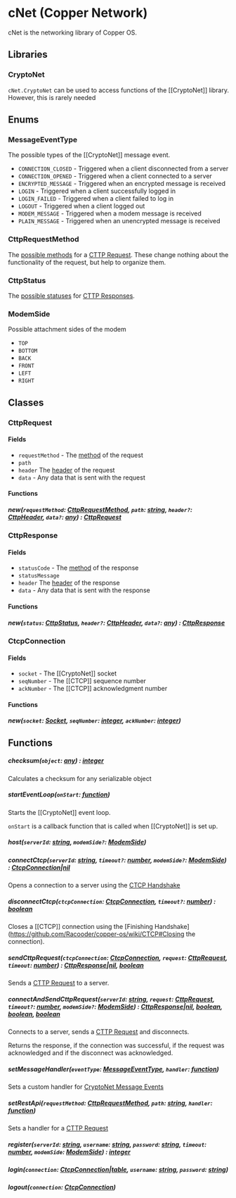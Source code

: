 # cNet (Copper Network)

cNet is the networking library of Copper OS.

## Libraries

### CryptoNet

`cNet.CryptoNet` can be used to access functions of the [[CryptoNet]] library. However, this is rarely needed

## Enums

### MessageEventType

The possible types of the [[CryptoNet]] message event.

- `CONNECTION_CLOSED` - Triggered when a client disconnected from a server
- `CONNECTION_OPENED` - Triggered when a client connected to a server
- `ENCRYPTED_MESSAGE` - Triggered when an encrypted message is received
- `LOGIN` - Triggered when a client successfully logged in
- `LOGIN_FAILED` - Triggered when a client failed to log in
- `LOGOUT` - Triggered when a client logged out
- `MODEM_MESSAGE` - Triggered when a modem message is received
- `PLAIN_MESSAGE` - Triggered when an unencrypted message is received

### CttpRequestMethod

The [possible methods](https://github.com/Racooder/copper-os/wiki/CTTP#request-methods) for a [CTTP Request](https://github.com/Racooder/copper-os/wiki/CTTP#requests).
These change nothing about the functionality of the request, but help to organize them.

### CttpStatus

The [possible statuses](https://github.com/Racooder/copper-os/wiki/CTTP#Status-Codes) for [CTTP Responses](https://github.com/Racooder/copper-os/wiki/CTTP#Responses).

### ModemSide

Possible attachment sides of the modem

- `TOP`
- `BOTTOM`
- `BACK`
- `FRONT`
- `LEFT`
- `RIGHT`

## Classes

### CttpRequest

#### Fields

- `requestMethod` - The [method](https://github.com/Racooder/copper-os/wiki/cNet#CttpRequestMethod) of the request
- `path`
- `header` The [header](https://github.com/Racooder/copper-os/wiki/CTTP#Request-Headers) of the request
- `data` - Any data that is sent with the request

#### Functions

##### new(`requestMethod`: [CttpRequestMethod](https://github.com/Racooder/copper-os/wiki/cNet#CttpRequestMethod), `path`: [string](https://www.lua.org/pil/2.4.html), `header?`: [CttpHeader](https://github.com/Racooder/copper-os/wiki/cNet#CttpHeader), `data?`: [any](https://www.lua.org/pil/2.html)) : [CttpRequest](https://github.com/Racooder/copper-os/wiki/cNet#CttpRequest)

### CttpResponse

#### Fields

- `statusCode` - The [method](https://github.com/Racooder/copper-os/wiki/cNet#CttpRequestMethod) of the response
- `statusMessage`
- `header` The [header](https://github.com/Racooder/copper-os/wiki/CTTP#Response-Headers) of the response
- `data` - Any data that is sent with the response

#### Functions

##### new(`status`: [CttpStatus](https://github.com/Racooder/copper-os/wiki/cNet#CttpStatus), `header?`: [CttpHeader](https://github.com/Racooder/copper-os/wiki/cNet#CttpHeader), `data?`: [any](https://www.lua.org/pil/2.html)) : [CttpResponse](https://github.com/Racooder/copper-os/wiki/cNet#CttpResponse)

### CtcpConnection

#### Fields

- `socket` - The [[CryptoNet]] socket
- `seqNumber` - The [[CTCP]] sequence number
- `ackNumber` - The [[CTCP]] acknowledgment number

#### Functions

##### new(`socket`: [Socket](https://github.com/Racooder/copper-os/wiki/CryptoNet#Socket), `seqNumber`: [integer](https://www.lua.org/pil/2.3.html), `ackNumber`: [integer](https://www.lua.org/pil/2.3.html))

## Functions

##### checksum(`object`: [any](https://www.lua.org/pil/2.html)) : [integer](https://www.lua.org/pil/2.3.html)

Calculates a checksum for any serializable object

##### startEventLoop(`onStart`: [function](https://www.lua.org/pil/2.6.html))

Starts the [[CryptoNet]] event loop.

`onStart` is a callback function that is called when [[CryptoNet]] is set up.

##### host(`serverId`: [string](https://www.lua.org/pil/2.4.html), `modemSide?`: [ModemSide](https://github.com/Racooder/copper-os/wiki/cNet#ModemSide))

##### connectCtcp(`serverId`: [string](https://www.lua.org/pil/2.4.html), `timeout?`: [number](https://www.lua.org/pil/2.3.html), `modemSide?`: [ModemSide](https://github.com/Racooder/copper-os/wiki/cNet#ModemSide)) : [CtcpConnection](https://github.com/Racooder/copper-os/wiki/cNet#CtcpConnection)|[nil](https://www.lua.org/pil/2.1.html)

Opens a connection to a server using the [CTCP Handshake](https://github.com/Racooder/copper-os/wiki/CTCP#CTCP-Handshake)

##### disconnectCtcp(`ctcpConnection`: [CtcpConnection](https://github.com/Racooder/copper-os/wiki/cNet#CtcpConnection), `timeout?`: [number](https://www.lua.org/pil/2.3.html)) : [boolean](https://www.lua.org/pil/2.2.html)

Closes a [[CTCP]] connection using the [Finishing Handshake](https://github.com/Racooder/copper-os/wiki/CTCP#Closing the connection).

##### sendCttpRequest(`ctcpConnection`: [CtcpConnection](https://github.com/Racooder/copper-os/wiki/cNet#CtcpConnection), `request`: [CttpRequest](https://github.com/Racooder/copper-os/wiki/cNet#CttpRequest), `timeout`: [number](https://www.lua.org/pil/2.3.html)) : [CttpResponse](https://github.com/Racooder/copper-os/wiki/cNet#CttpResponse)|[nil](https://www.lua.org/pil/2.1.html), [boolean](https://www.lua.org/pil/2.2.html)

Sends a [CTTP Request](https://github.com/Racooder/copper-os/wiki/CTTP#Requests) to a server.

##### connectAndSendCttpRequest(`serverId`: [string](https://www.lua.org/pil/2.4.html), `request`: [CttpRequest](https://github.com/Racooder/copper-os/wiki/cNet#CttpRequest), `timeout?`: [number](https://www.lua.org/pil/2.3.html), `modemSide?`: [ModemSide](https://github.com/Racooder/copper-os/wiki/cNet#ModemSide)) : [CttpResponse](https://github.com/Racooder/copper-os/wiki/cNet#CttpResponse)|[nil](https://www.lua.org/pil/2.1.html), [boolean](https://www.lua.org/pil/2.2.html), [boolean](https://www.lua.org/pil/2.2.html), [boolean](https://www.lua.org/pil/2.2.html)

Connects to a server, sends a [CTTP Request](https://github.com/Racooder/copper-os/wiki/CTTP#Requests) and disconnects.

Returns the response, if the connection was successful, if the request was acknowledged and if the disconnect was acknowledged.

##### setMessageHandler(`eventType`: [MessageEventType](https://github.com/Racooder/copper-os/wiki/cNet#MessageEventType), `handler`: [function](https://www.lua.org/pil/2.6.html))

Sets a custom handler for [CryptoNet Message Events](https://github.com/Racooder/copper-os/wiki/cNet#MessageEventType)

##### setRestApi(`requestMethod`: [CttpRequestMethod](https://github.com/Racooder/copper-os/wiki/cNet#CttpRequestMethod), `path`: [string](https://www.lua.org/pil/2.4.html), `handler`: [function](https://www.lua.org/pil/2.6.html))

Sets a handler for a [CTTP Request](https://github.com/Racooder/copper-os/wiki/CTTP#Requests)

##### register(`serverId`: [string](https://www.lua.org/pil/2.4.html), `username`: [string](https://www.lua.org/pil/2.4.html), `password`: [string](https://www.lua.org/pil/2.4.html), `timeout`: [number](https://www.lua.org/pil/2.3.html), `modemSide`: [ModemSide](https://github.com/Racooder/copper-os/wiki/cNet#ModemSide)) : [integer](https://www.lua.org/pil/2.3.html)

##### login(`connection`: [CtcpConnection](https://github.com/Racooder/copper-os/wiki/cNet#CtcpConnection)|[table](https://www.lua.org/pil/2.5.html), `username`: [string](https://www.lua.org/pil/2.4.html), `password`: [string](https://www.lua.org/pil/2.4.html))

##### logout(`connection`: [CtcpConnection](https://github.com/Racooder/copper-os/wiki/cNet#CtcpConnection))
